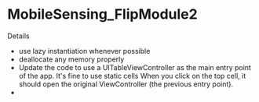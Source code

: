 # MobileSensing_FlipModule2
Details
- use lazy instantiation whenever possible
- deallocate any memory properly
- Update the code to use a UITableViewController as the main entry point of the app. It's fine to use static cells
  When you click on the top cell, it should open the original ViewController (the previous entry point).
- 
